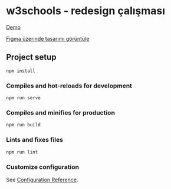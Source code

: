 # w3schools - redesign çalışması

[Demo](https://w3schools-redesign.vercel.app/)

[Figma üzerinde tasarımı görüntüle](https://www.figma.com/file/CUnZAHvCA6yChyK6v0qSpY/w3schools-redesign?node-id=0%3A1)

## Project setup
```
npm install
```

### Compiles and hot-reloads for development
```
npm run serve
```

### Compiles and minifies for production
```
npm run build
```

### Lints and fixes files
```
npm run lint
```

### Customize configuration
See [Configuration Reference](https://cli.vuejs.org/config/).
